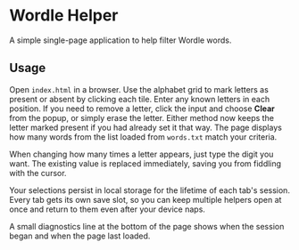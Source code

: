 # Wordle Helper

A simple single-page application to help filter Wordle words.

## Usage

Open `index.html` in a browser. Use the alphabet grid to mark letters as present or absent by clicking each tile. Enter any known letters in each position. If you need to remove a letter, click the input and choose **Clear** from the popup, or simply erase the letter. Either method now keeps the letter marked present if you had already set it that way. The page displays how many words from the list loaded from `words.txt` match your criteria.

When changing how many times a letter appears, just type the digit you want. The existing value is replaced immediately, saving you from fiddling with the cursor.

Your selections persist in local storage for the lifetime of each tab's session. Every tab gets its own save slot, so you can keep multiple helpers open at once and return to them even after your device naps.

A small diagnostics line at the bottom of the page shows when the session began and when the page last loaded.
